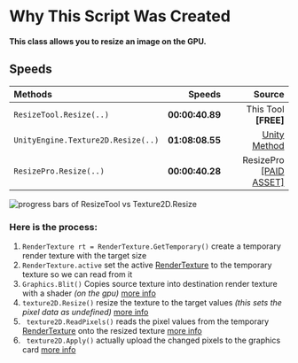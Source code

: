 
# Why This Script Was Created
#### This class allows you to resize an image on the GPU.
## Speeds

|Methods	|Speeds	  |Source	  |
|:--|--:|--:|
|`ResizeTool.Resize(..)`|**00:00:40.89**|This Tool **[FREE]**|
|`UnityEngine.Texture2D.Resize(..)`|**01:08:08.55**|[Unity Method](https://docs.unity3d.com/ScriptReference/Texture2D.Resize.html)|
|`ResizePro.Resize(..)`|  **00:00:40.28**|ResizePro [\[PAID ASSET\]](https://assetstore.unity.com/packages/tools/utilities/resize-pro-61344)|

![progress bars of ResizeTool vs Texture2D.Resize](img/example.gif)

### Here is the process:

1. `RenderTexture rt = RenderTexture.GetTemporary()` create a temporary render texture with the target size
2. `RenderTexture.active` set the active [RenderTexture](https://docs.unity3d.com/ScriptReference/RenderTexture.html) to the temporary texture so we can read from it
3.  `Graphics.Blit()` Copies source texture into destination render texture with a shader _(on the gpu)_ [more info](https://docs.unity3d.com/ScriptReference/Graphics.Blit.html)
4. `texture2D.Resize()` resize the texture to the target values _(this sets the pixel data as undefined)_ [more info](https://docs.unity3d.com/ScriptReference/Texture2D.Resize.html)
5. ` texture2D.ReadPixels()` reads the pixel values from the temporary [RenderTexture](https://docs.unity3d.com/ScriptReference/RenderTexture.html) onto the resized texture [more info](https://docs.unity3d.com/ScriptReference/Texture2D.ReadPixels.html)
6. ` texture2D.Apply()`  actually upload the changed pixels to the graphics card [more info](https://docs.unity3d.com/ScriptReference/Texture2D.Apply.html)
